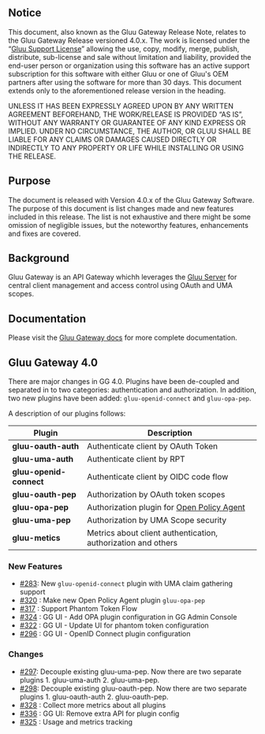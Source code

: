 ## Notice

This document, also known as the Gluu Gateway Release Note, relates to the Gluu Gateway Release versioned 4.0.x. The work is licensed under the “[Gluu Support License](https://raw.githubusercontent.com/GluuFederation/gluu-gateway/master/LICENSE)” allowing the use, copy, modify, merge, publish, distribute, sub-license and sale without limitation and liability, provided the end-user person or organization using this software has an active support subscription for this software with either Gluu or one of Gluu's OEM partners after using the software for more than 30 days. This document extends only to the aforementioned release version in the heading.  

UNLESS IT HAS BEEN EXPRESSLY AGREED UPON BY ANY WRITTEN AGREEMENT BEFOREHAND, THE WORK/RELEASE IS PROVIDED “AS IS”, WITHOUT ANY WARRANTY OR GUARANTEE OF ANY KIND EXPRESS OR IMPLIED. UNDER NO CIRCUMSTANCE, THE AUTHOR, OR GLUU SHALL BE LIABLE FOR ANY CLAIMS OR DAMAGES CAUSED DIRECTLY OR INDIRECTLY TO ANY PROPERTY OR LIFE WHILE INSTALLING OR USING THE RELEASE.  

## Purpose

The document is released with Version 4.0.x of the Gluu Gateway Software. The purpose of this document is list changes made and new features included in this release. The list is not exhaustive and there might be some omission of negligible issues, but the noteworthy features, enhancements and fixes are covered.  

## Background

Gluu Gateway is an API Gateway whichh leverages the [Gluu Server](https://gluu.org) for central client management and access control using OAuth and UMA scopes. 

## Documentation

Please visit the [Gluu Gateway docs](./index.md) for more complete documentation.   
 
## Gluu Gateway 4.0

There are major changes in GG 4.0. Plugins have been de-coupled and separated in to two categories: authentication and authorization. In addition, two new plugins have been added: `gluu-openid-connect` and `gluu-opa-pep`.  

A description of our plugins follows: 

| Plugin | Description | 
|--------|-------------|
|**gluu-oauth-auth**| Authenticate client by OAuth Token|
|**gluu-uma-auth**| Authenticate client by RPT|
|**gluu-openid-connect**| Authenticate client by OIDC code flow|
|**gluu-oauth-pep**| Authorization by OAuth token scopes|
|**gluu-opa-pep**| Authorization plugin for [Open Policy Agent](https://www.openpolicyagent.org/)|
|**gluu-uma-pep**| Authorization by UMA Scope security|
|**gluu-metics**| Metrics about client authentication, authorization and others|

### New Features
- [#283](https://github.com/GluuFederation/gluu-gateway/issues/283): New `gluu-openid-connect` plugin with UMA claim gathering support 
- [#320](https://github.com/GluuFederation/gluu-gateway/issues/320) : Make new Open Policy Agent plugin `gluu-opa-pep`
- [#317](https://github.com/GluuFederation/gluu-gateway/issues/317) : Support Phantom Token Flow
- [#324](https://github.com/GluuFederation/gluu-gateway/issues/324) : GG UI - Add OPA plugin configuration in GG Admin Console
- [#322](https://github.com/GluuFederation/gluu-gateway/issues/322) : GG UI - Update UI for phantom token configuration
- [#296](https://github.com/GluuFederation/gluu-gateway/issues/296) : GG UI - OpenID Connect plugin configuration

### Changes
- [#297](https://github.com/GluuFederation/gluu-gateway/issues/297): Decouple existing gluu-uma-pep. Now there are two separate plugins 1. gluu-uma-auth 2. gluu-uma-pep.
- [#298](https://github.com/GluuFederation/gluu-gateway/issues/298): Decouple existing gluu-oauth-pep. Now there are two separate plugins 1. gluu-oauth-auth 2. gluu-oauth-pep.
- [#328](https://github.com/GluuFederation/gluu-gateway/issues/328) : Collect more metrics about all plugins
- [#336](https://github.com/GluuFederation/gluu-gateway/issues/336) : GG UI: Remove extra API for plugin config
- [#325](https://github.com/GluuFederation/gluu-gateway/issues/325) : Usage and metrics tracking
